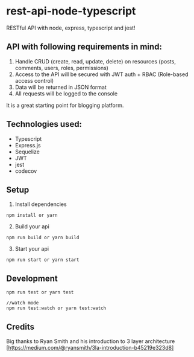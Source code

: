 # rest-api-node-typescript
RESTful API with node, express, typescript and jest!

## API with following requirements in mind:
1. Handle CRUD (create, read, update, delete) on resources (posts, comments, users, roles, permissions)
2. Access to the API will be secured with JWT auth + RBAC (Role-based access control)
3. Data will be returned in JSON format
4. All requests will be logged to the console

It is a great starting point for blogging platform.

## Technologies used:
- Typescript
- Express.js
- Sequelize
- JWT
- jest
- codecov

## Setup
1. Install dependencies
```
npm install or yarn
```
2. Build your api
```
npm run build or yarn build
```
3. Start your api
```
npm run start or yarn start
```

## Development
```
npm run test or yarn test

//watch mode
npm run test:watch or yarn test:watch
```

## Credits
Big thanks to Ryan Smith and his introduction to 3 layer architecture [https://medium.com/@ryansmith/3la-introduction-b45219e323d8]